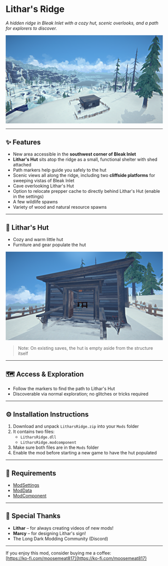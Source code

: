 # Lithar's Ridge

*A hidden ridge in Bleak Inlet with a cozy hut, scenic overlooks, and a path for explorers to discover.*

![Lithar's Ridge](https://github.com/moosemeat817/ModListJson/blob/main/litharsridge2.png)

---

## ✨ Features

- New area accessible in the **southwest corner of Bleak Inlet**  
- **Lithar's Hut** sits atop the ridge as a small, functional shelter with shed attached 
- Path markers help guide you safely to the hut  
- Scenic views all along the ridge, including two **cliffside platforms** for sweeping vistas of Bleak Inlet
- Cave overlooking Lithar's Hut
- Option to relocate prepper cache to directly behind Lithar's Hut (enable in the settings)
- A few wildlife spawns
- Variety of wood and natural resource spawns

---

## 🏡 Lithar's Hut

- Cozy and warm little hut
- Furniture and gear populate the hut

![Lithar's Ridge](https://github.com/moosemeat817/ModListJson/blob/main/litharsridge_1.png)

> Note: On existing saves, the hut is empty aside from the structure itself  

---

## 🗺️ Access & Exploration

- Follow the markers to find the path to Lithar's Hut    
- Discoverable via normal exploration; no glitches or tricks required  

---

## ⚙️ Installation Instructions

1. Download and unpack `LitharsRidge.zip` into your `Mods` folder  
2. It contains two files:  
   - `LitharsRidge.dll`  
   - `LitharsRidge.modcomponent`  
3. Make sure both files are in the `Mods` folder  
4. Enable the mod before starting a new game to have the hut populated  

---

## 🧱 Requirements

- [ModSettings](https://github.com/DigitalzombieTLD/ModSettings/)  
- [ModData](https://github.com/dommrogers/ModData)  
- [ModComponent](https://github.com/dommrogers/ModComponent)  

---

## 🙏 Special Thanks

- **Lithar** – for always creating videos of new mods!
- **Marcy** – for designing Lithar's sign!
- The Long Dark Modding Community (Discord)  

---

If you enjoy this mod, consider buying me a coffee:  
[https://ko-fi.com/moosemeat817](https://ko-fi.com/moosemeat817)

